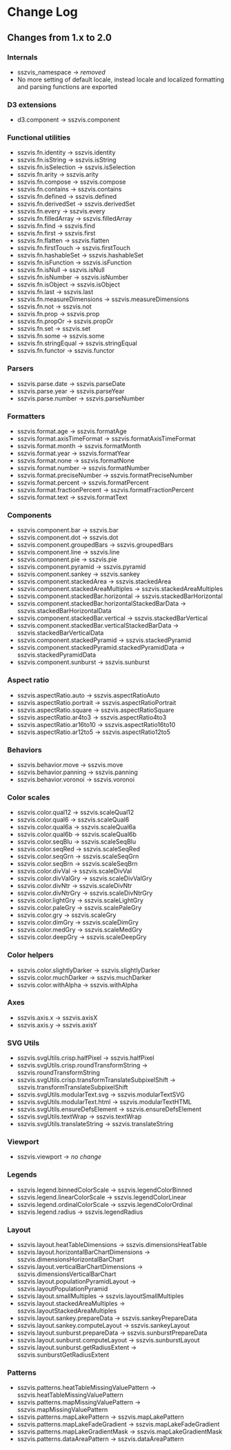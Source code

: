 # Change Log

## Changes from 1.x to 2.0

### Internals

- sszvis_namespace -> *removed*
- No more setting of default locale, instead locale and localized formatting and parsing functions are exported

### D3 extensions

- d3.component -> sszvis.component

### Functional utilities

- sszvis.fn.identity -> sszvis.identity
- sszvis.fn.isString -> sszvis.isString
- sszvis.fn.isSelection -> sszvis.isSelection
- sszvis.fn.arity -> sszvis.arity
- sszvis.fn.compose -> sszvis.compose
- sszvis.fn.contains -> sszvis.contains
- sszvis.fn.defined -> sszvis.defined
- sszvis.fn.derivedSet -> sszvis.derivedSet
- sszvis.fn.every -> sszvis.every
- sszvis.fn.filledArray -> sszvis.filledArray
- sszvis.fn.find -> sszvis.find
- sszvis.fn.first -> sszvis.first
- sszvis.fn.flatten -> sszvis.flatten
- sszvis.fn.firstTouch -> sszvis.firstTouch
- sszvis.fn.hashableSet -> sszvis.hashableSet
- sszvis.fn.isFunction -> sszvis.isFunction
- sszvis.fn.isNull -> sszvis.isNull
- sszvis.fn.isNumber -> sszvis.isNumber
- sszvis.fn.isObject -> sszvis.isObject
- sszvis.fn.last -> sszvis.last
- sszvis.fn.measureDimensions -> sszvis.measureDimensions
- sszvis.fn.not -> sszvis.not
- sszvis.fn.prop -> sszvis.prop
- sszvis.fn.propOr -> sszvis.propOr
- sszvis.fn.set -> sszvis.set
- sszvis.fn.some -> sszvis.some
- sszvis.fn.stringEqual -> sszvis.stringEqual
- sszvis.fn.functor -> sszvis.functor

### Parsers

- sszvis.parse.date -> sszvis.parseDate
- sszvis.parse.year -> sszvis.parseYear
- sszvis.parse.number -> sszvis.parseNumber

### Formatters

- sszvis.format.age -> sszvis.formatAge
- sszvis.format.axisTimeFormat -> sszvis.formatAxisTimeFormat
- sszvis.format.month -> sszvis.formatMonth
- sszvis.format.year -> sszvis.formatYear
- sszvis.format.none -> sszvis.formatNone
- sszvis.format.number -> sszvis.formatNumber
- sszvis.format.preciseNumber -> sszvis.formatPreciseNumber
- sszvis.format.percent -> sszvis.formatPercent
- sszvis.format.fractionPercent -> sszvis.formatFractionPercent
- sszvis.format.text -> sszvis.formatText

### Components

- sszvis.component.bar -> sszvis.bar
- sszvis.component.dot -> sszvis.dot
- sszvis.component.groupedBars -> sszvis.groupedBars
- sszvis.component.line -> sszvis.line
- sszvis.component.pie -> sszvis.pie
- sszvis.component.pyramid -> sszvis.pyramid
- sszvis.component.sankey -> sszvis.sankey
- sszvis.component.stackedArea -> sszvis.stackedArea
- sszvis.component.stackedAreaMultiples -> sszvis.stackedAreaMultiples
- sszvis.component.stackedBar.horizontal -> sszvis.stackedBarHorizontal
- sszvis.component.stackedBar.horizontalStackedBarData -> sszvis.stackedBarHorizontalData
- sszvis.component.stackedBar.vertical -> sszvis.stackedBarVertical
- sszvis.component.stackedBar.verticalStackedBarData -> sszvis.stackedBarVerticalData
- sszvis.component.stackedPyramid -> sszvis.stackedPyramid
- sszvis.component.stackedPyramid.stackedPyramidData -> sszvis.stackedPyramidData
- sszvis.component.sunburst -> sszvis.sunburst

### Aspect ratio

- sszvis.aspectRatio.auto -> sszvis.aspectRatioAuto
- sszvis.aspectRatio.portrait -> sszvis.aspectRatioPortrait
- sszvis.aspectRatio.square -> sszvis.aspectRatioSquare
- sszvis.aspectRatio.ar4to3 -> sszvis.aspectRatio4to3
- sszvis.aspectRatio.ar16to10 -> sszvis.aspectRatio16to10
- sszvis.aspectRatio.ar12to5 -> sszvis.aspectRatio12to5

### Behaviors

- sszvis.behavior.move -> sszvis.move
- sszvis.behavior.panning -> sszvis.panning
- sszvis.behavior.voronoi -> sszvis.voronoi

### Color scales

- sszvis.color.qual12 -> sszvis.scaleQual12
- sszvis.color.qual6 -> sszvis.scaleQual6
- sszvis.color.qual6a -> sszvis.scaleQual6a
- sszvis.color.qual6b -> sszvis.scaleQual6b
- sszvis.color.seqBlu -> sszvis.scaleSeqBlu
- sszvis.color.seqRed -> sszvis.scaleSeqRed
- sszvis.color.seqGrn -> sszvis.scaleSeqGrn
- sszvis.color.seqBrn -> sszvis.scaleSeqBrn
- sszvis.color.divVal -> sszvis.scaleDivVal
- sszvis.color.divValGry -> sszvis.scaleDivValGry
- sszvis.color.divNtr -> sszvis.scaleDivNtr
- sszvis.color.divNtrGry -> sszvis.scaleDivNtrGry
- sszvis.color.lightGry -> sszvis.scaleLightGry
- sszvis.color.paleGry -> sszvis.scalePaleGry
- sszvis.color.gry -> sszvis.scaleGry
- sszvis.color.dimGry -> sszvis.scaleDimGry
- sszvis.color.medGry -> sszvis.scaleMedGry
- sszvis.color.deepGry -> sszvis.scaleDeepGry

### Color helpers

- sszvis.color.slightlyDarker -> sszvis.slightlyDarker
- sszvis.color.muchDarker -> sszvis.muchDarker
- sszvis.color.withAlpha -> sszvis.withAlpha

### Axes

- sszvis.axis.x -> sszvis.axisX
- sszvis.axis.y -> sszvis.axisY

### SVG Utils

- sszvis.svgUtils.crisp.halfPixel -> sszvis.halfPixel
- sszvis.svgUtils.crisp.roundTransformString -> sszvis.roundTransformString
- sszvis.svgUtils.crisp.transformTranslateSubpixelShift -> sszvis.transformTranslateSubpixelShift
- sszvis.svgUtils.modularText.svg -> sszvis.modularTextSVG
- sszvis.svgUtils.modularText.html -> sszvis.modularTextHTML
- sszvis.svgUtils.ensureDefsElement -> sszvis.ensureDefsElement
- sszvis.svgUtils.textWrap -> sszvis.textWrap
- sszvis.svgUtils.translateString -> sszvis.translateString

### Viewport

- sszvis.viewport -> *no change*

### Legends

- sszvis.legend.binnedColorScale -> sszvis.legendColorBinned
- sszvis.legend.linearColorScale -> sszvis.legendColorLinear
- sszvis.legend.ordinalColorScale -> sszvis.legendColorOrdinal
- sszvis.legend.radius -> sszvis.legendRadius

### Layout

- sszvis.layout.heatTableDimensions -> sszvis.dimensionsHeatTable
- sszvis.layout.horizontalBarChartDimensions -> sszvis.dimensionsHorizontalBarChart
- sszvis.layout.verticalBarChartDimensions -> sszvis.dimensionsVerticalBarChart
- sszvis.layout.populationPyramidLayout -> sszvis.layoutPopulationPyramid
- sszvis.layout.smallMultiples -> sszvis.layoutSmallMultiples
- sszvis.layout.stackedAreaMultiples -> sszvis.layoutStackedAreaMultiples
- sszvis.layout.sankey.prepareData -> sszvis.sankeyPrepareData
- sszvis.layout.sankey.computeLayout -> sszvis.sankeyLayout
- sszvis.layout.sunburst.prepareData -> sszvis.sunburstPrepareData
- sszvis.layout.sunburst.computeLayout -> sszvis.sunburstLayout
- sszvis.layout.sunburst.getRadiusExtent -> sszvis.sunburstGetRadiusExtent

### Patterns

- sszvis.patterns.heatTableMissingValuePattern -> sszvis.heatTableMissingValuePattern
- sszvis.patterns.mapMissingValuePattern -> sszvis.mapMissingValuePattern
- sszvis.patterns.mapLakePattern -> sszvis.mapLakePattern
- sszvis.patterns.mapLakeFadeGradient -> sszvis.mapLakeFadeGradient
- sszvis.patterns.mapLakeGradientMask -> sszvis.mapLakeGradientMask
- sszvis.patterns.dataAreaPattern -> sszvis.dataAreaPattern
